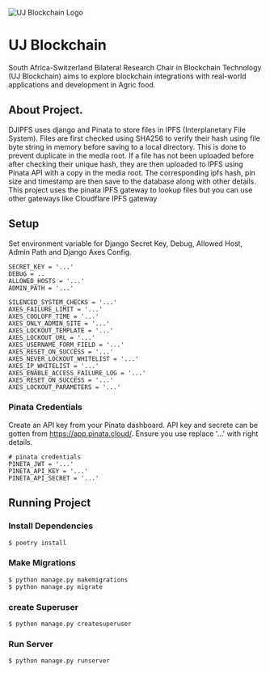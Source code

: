 ![UJ Blockchain Logo](https://blockchain.uj.ac.za/static/images/main-logo.png)

# UJ Blockchain

South Africa-Switzerland Bilateral Research Chair in Blockchain Technology (UJ Blockchain) aims to explore blockchain integrations with real-world applications and development in Agric food.

## About Project.

DJIPFS uses django and Pinata to store files in IPFS (Interplanetary File System). Files are first checked using SHA256 to verify their hash using file byte string in memory before saving to a local directory. This is done to prevent duplicate in the media root. If a file has not been uploaded before after checking their unique hash, they are then uploaded to IPFS using Pinata API with a copy in the media root. The corresponding ipfs hash, pin size and timestamp are then save to the database along with other details. This project uses the pinata IPFS gateway to lookup files but you can use other gateways like Cloudflare IPFS gateway

## Setup

Set environment variable for Django Secret Key, Debug, Allowed Host, Admin Path and Django Axes Config.

```
SECRET_KEY = '...'
DEBUG = ..
ALLOWED_HOSTS = '...'
ADMIN_PATH = '...'

SILENCED_SYSTEM_CHECKS = '...'
AXES_FAILURE_LIMIT = '...'
AXES_COOLOFF_TIME = '...'
AXES_ONLY_ADMIN_SITE = '...'
AXES_LOCKOUT_TEMPLATE = '...'
AXES_LOCKOUT_URL = '...'
AXES_USERNAME_FORM_FIELD = '...'
AXES_RESET_ON_SUCCESS = '...'
AXES_NEVER_LOCKOUT_WHITELIST = '...'
AXES_IP_WHITELIST = '...'
AXES_ENABLE_ACCESS_FAILURE_LOG = '...'
AXES_RESET_ON_SUCCESS = '...'
AXES_LOCKOUT_PARAMETERS = '...'

```

### Pinata Credentials

Create an API key from your Pinata dashboard. API key and secrete can be gotten from https://app.pinata.cloud/. Ensure you use replace '...' with right details.

```
# pinata credentials
PINETA_JWT = '...'
PINETA_API_KEY = '...'
PINETA_API_SECRET = '...'

```

## Running Project

### Install Dependencies

```
$ poetry install

```

### Make Migrations

```
$ python manage.py makemigrations
$ python manage.py migrate

```

### create Superuser

```
$ python manage.py createsuperuser

```

### Run Server

```
$ python manage.py runserver

```
